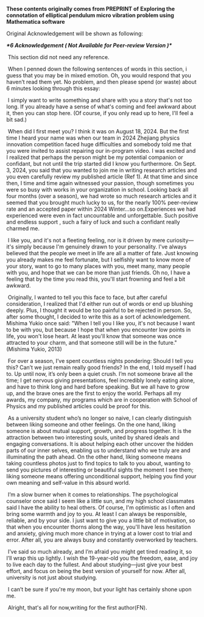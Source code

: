 **These contents originally comes from PREPRINT of** **Exploring the connotation of elliptical pendulum micro vibration problem using Mathematica software**

Original Acknowledgement will be shown as following:

***\*6 Acknowledgement ( Not Available for Peer-review Version )\****

​	This section did not need any reference.

​	When I penned down the following sentences of words in this section, i guess that you may be in mixed emotion. Oh, you would respond that you haven’t read them yet. No problem, and then please spend (or waste) about 6 minutes looking through this essay:

​	 I simply want to write something and share with you a story that's not too long. If you already have a sense of what's coming and feel awkward about it, then you can stop here. (Of course, if you only read up to here, I'll feel a bit sad.)

​	When did I first meet you? I think it was on August 18, 2024. But the first time I heard your name was when our team in 2024 Zhejiang physics innovation competition faced huge difficulties and somebody told me that you were invited to assist repairing our in-program video. I was excited and I realized that perhaps the person might be my potential companion or confidant, but not until the trip started did I know you furthermore. On Sept. 3, 2024, you said that you wanted to join me in writing research articles and you even carefully review my published article (Ref 1). At that time and since then, I time and time again witnessed your passion, though sometimes you were so busy with works in your organization in school. Looking back all four months (over a season), we had wrote so much research articles and it seemed that you brought much lucky to us, for the nearly 100% peer-review rate and an accepted paper within 2024 Winter...so on.Experiences we had experienced were even in fact uncountable and unforgettable. Such positive and endless support , such a fairy of luck and such a confidant really charmed me.

​	I like you, and it's not a fleeting feeling, nor is it driven by mere curiosity—it's simply because I'm genuinely drawn to your personality. I've always believed that the people we meet in life are all a matter of fate. Just knowing you already makes me feel fortunate, but I selfishly want to know more of your story, want to go to many places with you, meet many, many people with you, and hope that we can be more than just friends. Oh no, I have a feeling that by the time you read this, you'll start frowning and feel a bit awkward.

​	Originally, I wanted to tell you this face to face, but after careful consideration, I realized that I'd either run out of words or end up blushing deeply. Plus, I thought it would be too painful to be rejected in person. So, after some thought, I decided to write this as a sort of acknowledgement. Mishima Yukio once said: "When I tell you I like you, it's not because I want to be with you, but because I hope that when you encounter low points in life, you won't lose heart. At least you'll know that someone was once attracted to your charm, and that someone still will be in the future." (Mishima Yukio, 2013)

​	For over a season, I’ve spent countless nights pondering: Should I tell you this? Can’t we just remain really good friends? In the end, I told myself I had to. Up until now, it’s only been a quiet crush. I’m not someone brave all the time; I get nervous giving presentations, feel incredibly lonely eating alone, and have to think long and hard before speaking. But we all have to grow up, and the brave ones are the first to enjoy the world. Perhaps all my awards, my company, my programs which are in cooperation with School of Physics and my published articles could be proof for this. 

​	As a university student who’s no longer so naive, I can clearly distinguish between liking someone and other feelings. On the one hand, liking someone is about mutual support, growth, and progress together. It is the attraction between two interesting souls, united by shared ideals and engaging conversations. It is about helping each other uncover the hidden parts of our inner selves, enabling us to understand who we truly are and illuminating the path ahead. On the other hand, liking someone means taking countless photos just to find topics to talk to you about, wanting to send you pictures of interesting or beautiful sights the moment I see them; liking someone means offering unconditional support, helping you find your own meaning and self-value in this absurd world.

​	I’m a slow burner when it comes to relationships. The psychological counselor once said I seem like a little sun, and my high school classmates said I have the ability to heal others. Of course, I'm optimistic as I often and  bring some warmth and joy to you. At least I can always be responsible, reliable, and by your side. I just want to give you a little bit of motivation, so that when you encounter thorns along the way, you'll have less hesitation and anxiety, giving much more chance in trying at a lower cost to trial and error. After all, you are always busy and constantly overworked by teachers.

​	I’ve said so much already, and I’m afraid you might get tired reading it, so I’ll wrap this up lightly. I wish the 19-year-old you the freedom, ease, and joy to live each day to the fullest. And about studying—just give your best effort, and focus on being the best version of yourself for now. After all, university is not just about studying.

​	I can’t be sure if you're my moon, but your light has certainly shone upon me. 

​	Alright, that's all for now,writing for the first author(FN).
